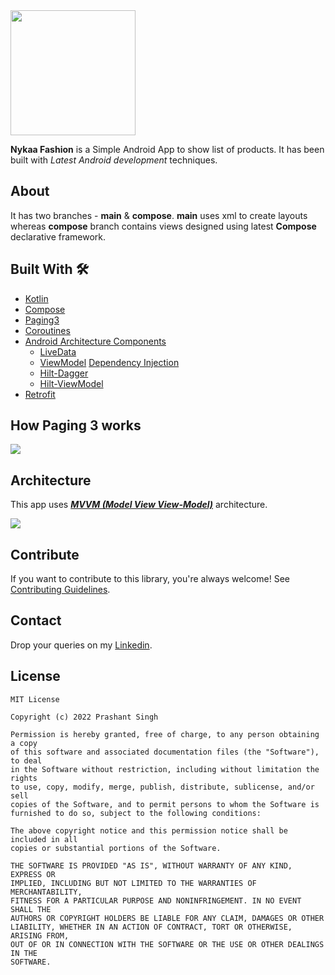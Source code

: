 <img src="ssgif.gif" width="200">

**Nykaa Fashion** is a Simple Android App to show list of products. It has been built with *Latest Android development* techniques. 

## About
It has two branches - **main** & **compose**. 
**main** uses xml to create layouts whereas **compose** branch contains views designed using latest **Compose** declarative framework.


## Built With 🛠
- [Kotlin](https://kotlinlang.org/)
- [Compose](https://developer.android.com/jetpack/compose)
- [Paging3](https://developer.android.com/topic/libraries/architecture/paging/v3-overview)
- [Coroutines](https://kotlinlang.org/docs/reference/coroutines-overview.html)
- [Android Architecture Components](https://developer.android.com/topic/libraries/architecture)
  - [LiveData](https://developer.android.com/topic/libraries/architecture/livedata)
  - [ViewModel](https://developer.android.com/topic/libraries/architecture/viewmodel)
   [Dependency Injection](https://developer.android.com/training/dependency-injection) 
  - [Hilt-Dagger](https://dagger.dev/hilt/)
  - [Hilt-ViewModel](https://developer.android.com/training/dependency-injection/hilt-jetpack)
- [Retrofit](https://square.github.io/retrofit/)

## How Paging 3 works
![](https://miro.medium.com/max/1400/1*j0e8mepFZOGmiJf6p3uIBw.webp) 

## Architecture
This app uses [***MVVM (Model View View-Model)***](https://developer.android.com/jetpack/docs/guide#recommended-app-arch) architecture.

![](https://developer.android.com/topic/libraries/architecture/images/final-architecture.png)


## Contribute
If you want to contribute to this library, you're always welcome!
See [Contributing Guidelines](CONTRIBUTING.md). 

## Contact
Drop your queries on my [Linkedin](https://www.linkedin.com/in/prashantappdeveloper).

## License
```
MIT License

Copyright (c) 2022 Prashant Singh

Permission is hereby granted, free of charge, to any person obtaining a copy
of this software and associated documentation files (the "Software"), to deal
in the Software without restriction, including without limitation the rights
to use, copy, modify, merge, publish, distribute, sublicense, and/or sell
copies of the Software, and to permit persons to whom the Software is
furnished to do so, subject to the following conditions:

The above copyright notice and this permission notice shall be included in all
copies or substantial portions of the Software.

THE SOFTWARE IS PROVIDED "AS IS", WITHOUT WARRANTY OF ANY KIND, EXPRESS OR
IMPLIED, INCLUDING BUT NOT LIMITED TO THE WARRANTIES OF MERCHANTABILITY,
FITNESS FOR A PARTICULAR PURPOSE AND NONINFRINGEMENT. IN NO EVENT SHALL THE
AUTHORS OR COPYRIGHT HOLDERS BE LIABLE FOR ANY CLAIM, DAMAGES OR OTHER
LIABILITY, WHETHER IN AN ACTION OF CONTRACT, TORT OR OTHERWISE, ARISING FROM,
OUT OF OR IN CONNECTION WITH THE SOFTWARE OR THE USE OR OTHER DEALINGS IN THE
SOFTWARE.
```
